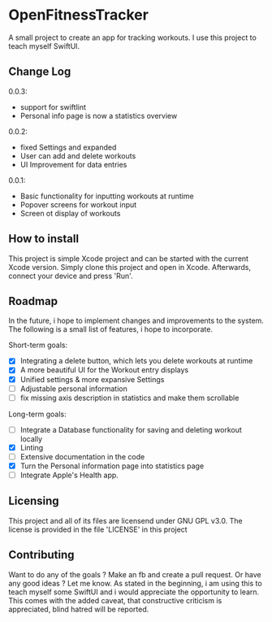 # OpenFitnessTracker

A small project to create an app for tracking workouts.
I use this project to teach myself SwiftUI.

## Change Log

0.0.3:
- support for swiftlint
- Personal info page is now a statistics overview

0.0.2:
- fixed Settings and expanded
- User can add and delete workouts
- UI Improvement for data entries

0.0.1:
- Basic functionality for inputting workouts at runtime
- Popover screens for workout input
- Screen ot display of workouts

## How to install

This project is simple Xcode project and can be started with the current Xcode version.
Simply clone this project and open in Xcode.
Afterwards, connect your device and press 'Run'.

## Roadmap

In the future, i hope to implement changes and improvements to the system.
The following is a small list of features, i hope to incorporate.

Short-term goals:
- [x] Integrating a delete button, which lets you delete workouts at runtime
- [x] A more beautiful UI for the Workout entry displays
- [x] Unified settings & more expansive Settings
- [ ] Adjustable personal information
- [ ] fix missing axis description in statistics and make them scrollable

Long-term goals:
- [ ] Integrate a Database functionality for saving and deleting workout locally
- [x] Linting
- [ ] Extensive documentation in the code
- [x] Turn the Personal information page into statistics page
- [ ] Integrate Apple's Health app.

## Licensing

This project and all of its files are licensend under GNU GPL v3.0.
The license is provided in the file 'LICENSE' in this project

## Contributing

Want to do any of the goals ?
Make an fb and create a pull request.
Or have any good ideas ?
Let me know.
As stated in the beginning, i am using this to teach myself some SwiftUI and i would appreciate the opportunity to learn.
This comes with the added caveat, that constructive criticism is appreciated, blind hatred will be reported.

